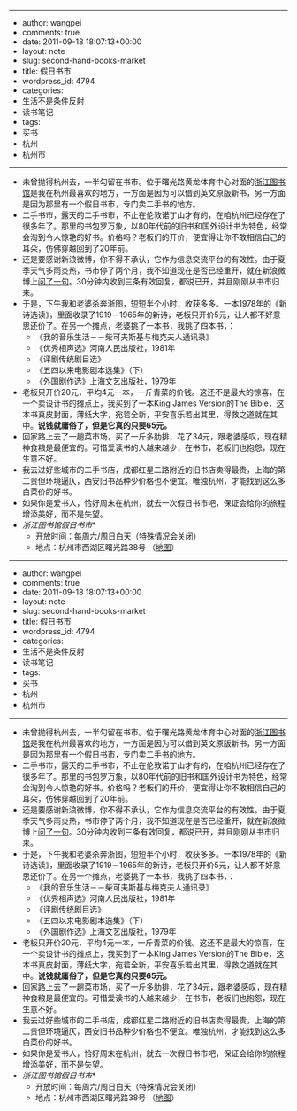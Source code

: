- --
- author: wangpei
- comments: true
- date: 2011-09-18 18:07:13+00:00
- layout: note
- slug: second-hand-books-market
- title: 假日书市
- wordpress_id: 4794
- categories:
- 生活不是条件反射
- 读书笔记
- tags:
- 买书
- 杭州
- 杭州市
- --
- 未曾抛得杭州去，一半勾留在书市。位于曙光路黄龙体育中心对面的[浙江图书馆](http://www.zjlib.net.cn/)是我在杭州最喜欢的地方，一方面是因为可以借到英文原版新书，另一方面是因为那里有一个假日书市，专门卖二手书的地方。
- 二手书市，露天的二手书市，不止在伦敦诺丁山才有的，在咱杭州已经存在了很多年了。那里的书包罗万象，以80年代前的旧书和国外设计书为特色，经常会淘到令人惊艳的好书。价格吗？老板们的开价，便宜得让你不敢相信自己的耳朵，仿佛穿越回到了20年前。
- 还是要感谢新浪微博，你不得不承认，它作为信息交流平台的有效性。由于夏季天气多雨炎热，书市停了两个月，我不知道现在是否已经重开，就在新浪微博上[问了一句](http://weibo.com/1638964652/xoJM0fjVk)。30分钟内收到三条有效回复，都说已开，并且刚刚从书市归来。
- 于是，下午我和老婆杀奔浙图，短短半个小时，收获多多。一本1978年的《新诗选读》，里面收录了1919－1965年的新诗，老板只开价5元，让人都不好意思还价了。在另一个摊点，老婆挑了一本书，我挑了四本书，：
    - 《我的音乐生活－－柴可夫斯基与梅克夫人通讯录》
    - 《优秀相声选》河南人民出版社，1981年
    - 《评剧传统剧目选》
    - 《五四以来电影剧本选集》（下）
    - 《外国剧作选》上海文艺出版社，1979年
- 老板只开价20元，平均4元一本，一斤青菜的价钱。这还不是最大的惊喜，在一个卖设计书的摊点上，我买到了一本King James Version的The Bible，这本书真皮封面，薄纸大字，宛若全新，平安喜乐若出其里，得救之道就在其中。**说钱就庸俗了，但是它真的只要65元。**
- 回家路上去了一趟菜市场，买了一斤多肋排，花了34元，跟老婆感叹，现在精神食粮是最便宜的。可惜爱读书的人越来越少，在书市，老板们也抱怨，现在生意不好。
- 我去过好些城市的二手书店，成都红星二路附近的旧书店卖得最贵，上海的第二贵但环境逼仄，西安旧书品种少价格也不便宜。唯独杭州，才能找到这么多白菜价的好书。
- 如果你是爱书人，恰好周末在杭州，就去一次假日书市吧，保证会给你的旅程增添美好，而不是失望。
- *浙江图书馆假日书市**
    - 开放时间：每周六/周日白天（特殊情况会关闭）
    - 地点：杭州市西湖区曙光路38号 （[地图](http://maps.google.com/maps/place?q=%E6%B5%99%E6%B1%9F%E5%9B%BE%E4%B9%A6%E9%A6%86+%E5%9C%B0%E5%9D%80&ie=UTF8&cid=11777279132541739220)）
- --
- author: wangpei
- comments: true
- date: 2011-09-18 18:07:13+00:00
- layout: note
- slug: second-hand-books-market
- title: 假日书市
- wordpress_id: 4794
- categories:
- 生活不是条件反射
- 读书笔记
- tags:
- 买书
- 杭州
- 杭州市
- --
- 未曾抛得杭州去，一半勾留在书市。位于曙光路黄龙体育中心对面的[浙江图书馆](http://www.zjlib.net.cn/)是我在杭州最喜欢的地方，一方面是因为可以借到英文原版新书，另一方面是因为那里有一个假日书市，专门卖二手书的地方。
- 二手书市，露天的二手书市，不止在伦敦诺丁山才有的，在咱杭州已经存在了很多年了。那里的书包罗万象，以80年代前的旧书和国外设计书为特色，经常会淘到令人惊艳的好书。价格吗？老板们的开价，便宜得让你不敢相信自己的耳朵，仿佛穿越回到了20年前。
- 还是要感谢新浪微博，你不得不承认，它作为信息交流平台的有效性。由于夏季天气多雨炎热，书市停了两个月，我不知道现在是否已经重开，就在新浪微博上[问了一句](http://weibo.com/1638964652/xoJM0fjVk)。30分钟内收到三条有效回复，都说已开，并且刚刚从书市归来。
- 于是，下午我和老婆杀奔浙图，短短半个小时，收获多多。一本1978年的《新诗选读》，里面收录了1919－1965年的新诗，老板只开价5元，让人都不好意思还价了。在另一个摊点，老婆挑了一本书，我挑了四本书，：
    - 《我的音乐生活－－柴可夫斯基与梅克夫人通讯录》
    - 《优秀相声选》河南人民出版社，1981年
    - 《评剧传统剧目选》
    - 《五四以来电影剧本选集》（下）
    - 《外国剧作选》上海文艺出版社，1979年
- 老板只开价20元，平均4元一本，一斤青菜的价钱。这还不是最大的惊喜，在一个卖设计书的摊点上，我买到了一本King James Version的The Bible，这本书真皮封面，薄纸大字，宛若全新，平安喜乐若出其里，得救之道就在其中。**说钱就庸俗了，但是它真的只要65元。**
- 回家路上去了一趟菜市场，买了一斤多肋排，花了34元，跟老婆感叹，现在精神食粮是最便宜的。可惜爱读书的人越来越少，在书市，老板们也抱怨，现在生意不好。
- 我去过好些城市的二手书店，成都红星二路附近的旧书店卖得最贵，上海的第二贵但环境逼仄，西安旧书品种少价格也不便宜。唯独杭州，才能找到这么多白菜价的好书。
- 如果你是爱书人，恰好周末在杭州，就去一次假日书市吧，保证会给你的旅程增添美好，而不是失望。
- *浙江图书馆假日书市**
    - 开放时间：每周六/周日白天（特殊情况会关闭）
    - 地点：杭州市西湖区曙光路38号 （[地图](http://maps.google.com/maps/place?q=%E6%B5%99%E6%B1%9F%E5%9B%BE%E4%B9%A6%E9%A6%86+%E5%9C%B0%E5%9D%80&ie=UTF8&cid=11777279132541739220)）
